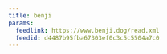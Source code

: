 ```yaml
---
title: benji
params:
  feedlink: https://www.benji.dog/read.xml
  feedid: d4487b95fba67303ef0c3c5c5504a7c0
---
```

